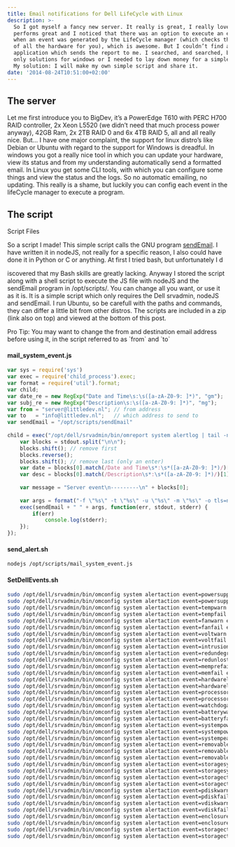 ```yaml
---
title: Email notifications for Dell LifeCycle with Linux
description: >-
  So I got myself a fancy new server. It really is great, I really love it, it
  performs great and I noticed that there was an option to execute an executable
  when an event was generated by the LifeCycle manager (which checks the status
  of all the hardware for you), which is awesome. But I couldn’t find an
  application which sends the report to me. I searched, and searched, but found
  only solutions for windows or I needed to lay down money for a simple script.
  My solution: I will make my own simple script and share it.
date: '2014-08-24T10:51:00+02:00'
---
```

## The server

Let me first introduce you to BigDev, it’s a PowerEdge T610 with PERC H700 RAID controller, 2x Xeon L5520 (we didn’t need that much process power anyway), 42GB Ram, 2x 2TB RAID 0 and 6x 4TB RAID 5, all and all really nice. But… I have one major complaint, the support for linux distro’s like Debian or Ubuntu with regard to the support for Windows is dreadful. In windows you got a really nice tool in which you can update your hardware, view its status and from my understanding automatically send a formatted email. In Linux you get some CLI tools, with which you can configure some things and view the status and the logs. So no automatic emailing, no updating. This really is a shame, but luckily you can config each event in the lifeCycle manager to execute a program.

## The script

Script Files

So a script I made! This simple script calls the GNU program [sendEmail](http://caspian.dotconf.net/menu/Software/SendEmail/). I have written it in nodeJS, not really for a specific reason, I also could have done it in Python or C or anything. At first I tried bash, but unfortunately I d

iscovered that my Bash skills are greatly lacking. Anyway I stored the script along with a shell script to execute the JS file with nodeJS and the sendEmail program in /opt/scripts/. You can change all you want, or use it as it is. It is a simple script which only requires the Dell srvadmin, nodeJS and sendEmail. I run Ubuntu, so be carefull with the paths and commands, they can differ a little bit from other distros. The scripts are included in a zip (link also on top) and viewed at the bottom of this post.

Pro Tip: You may want to change the from and destination email address before using it, in the script referred to as \`from\` and \`to\`

#### mail_system_event.js

```javascript
var sys = require('sys')
var exec = require('child_process').exec;
var format = require('util').format;
var child;
var date_re = new RegExp("Date and Time\s:\s([a-zA-Z0-9: ]*)", "gm");
var subj_re = new RegExp("Description\s:\s([a-zA-Z0-9: ]*)", "mg");
var from = "server@littledev.nl"; // from address
var to   = "info@littledev.nl";   // which address to send to
var sendEmail = "/opt/scripts/sendEmail"
 
child = exec("/opt/dell/srvadmin/bin/omreport system alertlog | tail -n 50", function(err, stdout, stderr) {
    var blocks = stdout.split("\n\n");
    blocks.shift(); // remove first
    blocks.reverse();
    blocks.shift(); // remove last (only an enter)
    var date = blocks[0].match(/Date and Time\s*:\s*([a-zA-Z0-9: ]*)/)[1];
    var desc = blocks[0].match(/Description\s*:\s*([a-zA-Z0-9: ]*)/)[1];
     
    var message = "Server event\n---------\n" + blocks[0];
     
    var args = format("-f \"%s\" -t \"%s\" -u \"%s\" -m \"%s\" -o tls=no ", from, to, desc, message);
    exec(sendEmail + " " + args, function(err, stdout, stderr) {
        if(err)
            console.log(stderr);
    });
});
```

#### send_alert.sh

```sh
nodejs /opt/scripts/mail_system_event.js
```

#### SetDellEvents.sh

```sh
sudo /opt/dell/srvadmin/bin/omconfig system alertaction event=powersupply execappath="/opt/scripts/send_alert.pl"
sudo /opt/dell/srvadmin/bin/omconfig system alertaction event=powersupplywarn execappath="/opt/scripts/send_alert.pl"
sudo /opt/dell/srvadmin/bin/omconfig system alertaction event=tempwarn execappath="/opt/scripts/send_alert.pl"
sudo /opt/dell/srvadmin/bin/omconfig system alertaction event=tempfail execappath="/opt/scripts/send_alert.pl"
sudo /opt/dell/srvadmin/bin/omconfig system alertaction event=fanwarn execappath="/opt/scripts/send_alert.pl"
sudo /opt/dell/srvadmin/bin/omconfig system alertaction event=fanfail execappath="/opt/scripts/send_alert.pl"
sudo /opt/dell/srvadmin/bin/omconfig system alertaction event=voltwarn execappath="/opt/scripts/send_alert.pl"
sudo /opt/dell/srvadmin/bin/omconfig system alertaction event=voltfail execappath="/opt/scripts/send_alert.pl"
sudo /opt/dell/srvadmin/bin/omconfig system alertaction event=intrusion execappath="/opt/scripts/send_alert.pl"
sudo /opt/dell/srvadmin/bin/omconfig system alertaction event=redundegrad execappath="/opt/scripts/send_alert.pl"
sudo /opt/dell/srvadmin/bin/omconfig system alertaction event=redunlost execappath="/opt/scripts/send_alert.pl"
sudo /opt/dell/srvadmin/bin/omconfig system alertaction event=memprefail execappath="/opt/scripts/send_alert.pl"
sudo /opt/dell/srvadmin/bin/omconfig system alertaction event=memfail execappath="/opt/scripts/send_alert.pl"
sudo /opt/dell/srvadmin/bin/omconfig system alertaction event=hardwarelogwarn execappath="/opt/scripts/send_alert.pl"
sudo /opt/dell/srvadmin/bin/omconfig system alertaction event=hardwarelogfull execappath="/opt/scripts/send_alert.pl"
sudo /opt/dell/srvadmin/bin/omconfig system alertaction event=processorwarn execappath="/opt/scripts/send_alert.pl"
sudo /opt/dell/srvadmin/bin/omconfig system alertaction event=processorfail execappath="/opt/scripts/send_alert.pl"
sudo /opt/dell/srvadmin/bin/omconfig system alertaction event=watchdogasr execappath="/opt/scripts/send_alert.pl"
sudo /opt/dell/srvadmin/bin/omconfig system alertaction event=batterywarn execappath="/opt/scripts/send_alert.pl"
sudo /opt/dell/srvadmin/bin/omconfig system alertaction event=batteryfail execappath="/opt/scripts/send_alert.pl"
sudo /opt/dell/srvadmin/bin/omconfig system alertaction event=systempowerwarn execappath="/opt/scripts/send_alert.pl"
sudo /opt/dell/srvadmin/bin/omconfig system alertaction event=systempowerfail execappath="/opt/scripts/send_alert.pl"
sudo /opt/dell/srvadmin/bin/omconfig system alertaction event=systempeakpower execappath="/opt/scripts/send_alert.pl"
sudo /opt/dell/srvadmin/bin/omconfig system alertaction event=removableflashmediapresent execappath="/opt/scripts/send_alert.pl"
sudo /opt/dell/srvadmin/bin/omconfig system alertaction event=removableflashmediaremoved execappath="/opt/scripts/send_alert.pl"
sudo /opt/dell/srvadmin/bin/omconfig system alertaction event=removableflashmediafail execappath="/opt/scripts/send_alert.pl"
sudo /opt/dell/srvadmin/bin/omconfig system alertaction event=storagesyswarn execappath="/opt/scripts/send_alert.pl"
sudo /opt/dell/srvadmin/bin/omconfig system alertaction event=storagesysfail execappath="/opt/scripts/send_alert.pl"
sudo /opt/dell/srvadmin/bin/omconfig system alertaction event=storagectrlwarn execappath="/opt/scripts/send_alert.pl"
sudo /opt/dell/srvadmin/bin/omconfig system alertaction event=storagectrlfail execappath="/opt/scripts/send_alert.pl"
sudo /opt/dell/srvadmin/bin/omconfig system alertaction event=pdiskwarn execappath="/opt/scripts/send_alert.pl"
sudo /opt/dell/srvadmin/bin/omconfig system alertaction event=pdiskfail execappath="/opt/scripts/send_alert.pl"
sudo /opt/dell/srvadmin/bin/omconfig system alertaction event=vdiskwarn execappath="/opt/scripts/send_alert.pl"
sudo /opt/dell/srvadmin/bin/omconfig system alertaction event=vdiskfail execappath="/opt/scripts/send_alert.pl"
sudo /opt/dell/srvadmin/bin/omconfig system alertaction event=enclosurewarn execappath="/opt/scripts/send_alert.pl"
sudo /opt/dell/srvadmin/bin/omconfig system alertaction event=enclosurefail execappath="/opt/scripts/send_alert.pl"
sudo /opt/dell/srvadmin/bin/omconfig system alertaction event=storagectrlbatterywarn execappath="/opt/scripts/send_alert.pl"
sudo /opt/dell/srvadmin/bin/omconfig system alertaction event=storagectrlbatteryfail execappath="/opt/scripts/send_alert.pl"
```
